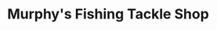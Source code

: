 ---
title: "Murphy's Fishing Tackle Shop"
url: /wexford/murphys-fishing-tackle-shop/
shop: Angeln
---
